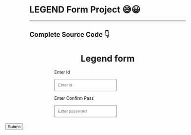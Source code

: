 # LEGEND Form Project 😅😀
-----------------------------------------------------
Complete Source Code 👇
-----------------------------------------------------

<html> 
<head> 
<style> 

.outer{  
margin:auto; 
height:300px; 
width:400px; 
border:2px solid black; 
position:relative 
} 
p{ 
margin-left:80px; 
} 
.in{ 
margin-left:80px; 
padding:10px 
} 
#bt{ 
margin-top:20px; 
position:absolute; 
left:150px; 
} 
#bt:hover{ 
background:green; 
font-size:13px; 
cursor:pointer; 
color:white; 
} 
</style> 
<script> 
function fa(){ 
if(a.value=="" || b.value==""){ 
f() 
document.getElementById("a").style.border="3px solid red" 
document.getElementById("b").style.border="3px solid red" 
bt.value="Pahila data tak" 
} 
else{ 
document.getElementById("a").style.border="3px solid green" 
document.getElementById("b").style.border="3px solid green" 
bt.value="Ha thik ahe ata" 
bt.style.left="120px"; 
} 
} 
flag=1 
function f(){ 
if(flag==1){ 
bt.style.left="210px" 
flag=2 
} 
else if(flag==2){ 
bt.style.left="80px" 
flag=1 
} 
} 
</script> 
</head> 
<body> 
<div class="outer"> 
<h1 style="text-align:center">Legend form</h1> 
<p>Enter Id</p> 
<input class="in" type="text" placeholder="Enter id" id="a"/> 
<p>Enter Confirm Pass</p> 
<input class="in" type="password" placeholder="Enter password" id="b"/> 
<br> 
<input type="submit" onmouseenter="fa()" onclick="alert('waaaa')" id="bt" /> 

</div> 

</body> 


</html>
